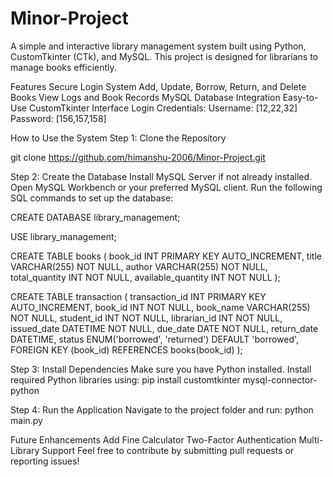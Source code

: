 # Minor-Project
A simple and interactive library management system built using Python, CustomTkinter (CTk), and MySQL. This project is designed for librarians to manage books efficiently.

Features
Secure Login System
Add, Update, Borrow, Return, and Delete Books
View Logs and Book Records
MySQL Database Integration
Easy-to-Use CustomTkinter Interface
Login Credentials:
Username: [12,22,32]
Password: [156,157,158]


How to Use the System
Step 1: Clone the Repository

git clone https://github.com/himanshu-2006/Minor-Project.git

Step 2: Create the Database
Install MySQL Server if not already installed.
Open MySQL Workbench or your preferred MySQL client.
Run the following SQL commands to set up the database:

CREATE DATABASE library_management;

USE library_management;

CREATE TABLE books (
    book_id INT PRIMARY KEY AUTO_INCREMENT,
    title VARCHAR(255) NOT NULL,
    author VARCHAR(255) NOT NULL,
    total_quantity INT NOT NULL,
    available_quantity INT NOT NULL
);

CREATE TABLE transaction (
    transaction_id INT PRIMARY KEY AUTO_INCREMENT,
    book_id INT NOT NULL,
    book_name VARCHAR(255) NOT NULL,
    student_id INT NOT NULL,
    librarian_id INT NOT NULL,
    issued_date DATETIME NOT NULL,
    due_date DATE NOT NULL,
    return_date DATETIME,
    status ENUM('borrowed', 'returned') DEFAULT 'borrowed',
    FOREIGN KEY (book_id) REFERENCES books(book_id)
);

Step 3: Install Dependencies
Make sure you have Python installed.
Install required Python libraries using:
pip install customtkinter mysql-connector-python

Step 4: Run the Application
Navigate to the project folder and run:
python main.py



Future Enhancements
Add Fine Calculator
Two-Factor Authentication
Multi-Library Support
Feel free to contribute by submitting pull requests or reporting issues!


